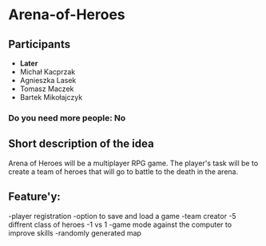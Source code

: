 # Arena-of-Heroes
## Participants 
 - **Later**
 - Michał Kacprzak
 - Agnieszka Lasek
 - Tomasz Maczek
 - Bartek Mikołajczyk
### Do you need more people: No
## Short description of the idea
Arena of Heroes will be a multiplayer RPG game. The player's task will be to create a team of heroes that will go to battle to the death in the arena.
## Feature'y:
-player registration
-option to save and load a game
-team creator
-5 diffrent class of heroes
-1 vs 1 
-game mode against the computer to improve skills
-randomly generated map
